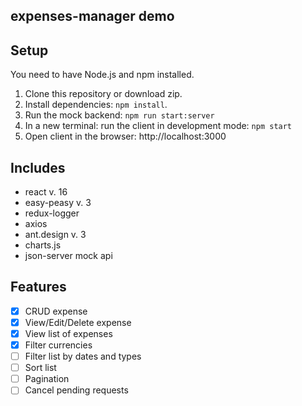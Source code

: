 ## expenses-manager demo

## Setup

You need to have Node.js and npm installed.
1. Clone this repository or download zip.
2. Install dependencies: `npm install`.
3. Run the mock backend: `npm run start:server`
4. In a new terminal: run the client in development mode: `npm start`
5. Open client in the browser:  http://localhost:3000

## Includes

- react v. 16
- easy-peasy v. 3
- redux-logger
- axios
- ant.design v. 3
- charts.js
- json-server mock api



## Features

- [x] CRUD expense
- [x] View/Edit/Delete expense
- [x] View list of expenses
- [x] Filter currencies
- [ ] Filter list by dates and types
- [ ] Sort list
- [ ] Pagination
- [ ] Cancel pending requests
